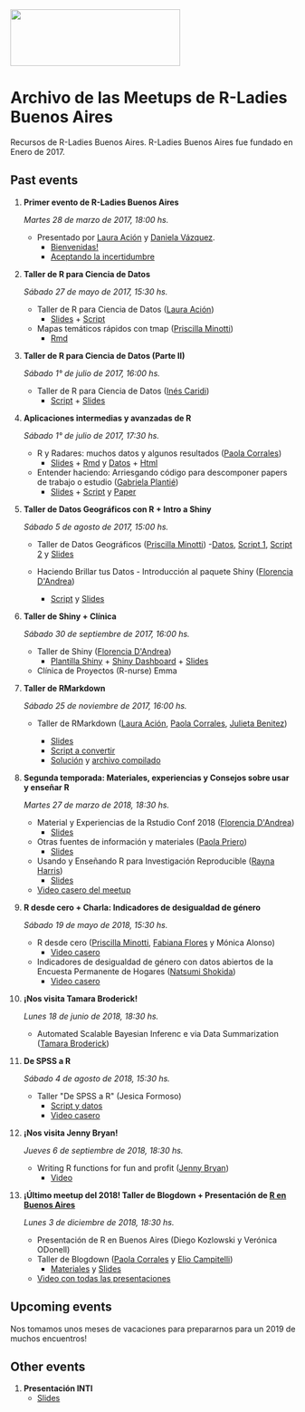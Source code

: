 <img src="https://github.com/rladies/starter-kit/blob/master/logo/R-LadiesGlobal_RBG_online_LogoWithText_Horizontal.png" data-canonical-src="https://github.com/rladies/starter-kit/blob/master/logo/R-LadiesGlobal_RBG_online_LogoWithText_Horizontal.png" width="300" height="100" />

# Archivo de las Meetups de R-Ladies Buenos Aires

Recursos de R-Ladies Buenos Aires.
R-Ladies Buenos Aires fue fundado en Enero de 2017.

## Past events
  1. **Primer evento de R-Ladies Buenos Aires**

      *Martes 28 de marzo de 2017, 18:00 hs.*
      - Presentado por [Laura Ación](https://rladies.org/argentina-rladies/name/laura-acion/) y [Daniela Vázquez](http://d4tagirl.com).
          * [Bienvenidas!](https://github.com/rladies/meetup-presentations_buenosaires/raw/master/2017-03-28-Primer-evento-de-R-Ladies-Buenos-Aires/LA-Bienvenidas.pdf)
          * [Aceptando la incertidumbre](https://github.com/rladies/meetup-presentations_buenosaires/raw/master/2017-03-28-Primer-evento-de-R-Ladies-Buenos-Aires/DV-Aceptando-la-Incertidumbre.pdf)


  2. **Taller de R para Ciencia de Datos**

       *Sábado 27 de mayo de 2017, 15:30 hs.*
       - Taller de R para Ciencia de Datos ([Laura Ación](https://rladies.org/argentina-rladies/name/laura-acion/))
          * [Slides](https://github.com/rladies/meetup-presentations_buenosaires/raw/master/2017-05-27-Segundo-evento-Taller-Ciencia-de-Datos/Taller_R4DS_Parte_I.pptx) + [Script](https://github.com/rladies/meetup-presentations_buenosaires/raw/master/2017-05-27-Segundo-evento-Taller-Ciencia-de-Datos/Taller_R4DS_Parte_I.R)
      - Mapas temáticos rápidos con tmap ([Priscilla Minotti](http://unsam.academia.edu/PMinotti))
          * [Rmd](https://github.com/rladies/meetup-presentations_buenosaires/raw/master/2017-05-27-Segundo-evento-Taller-Ciencia-de-Datos/tmaps_Pminotti.Rmd)

  3. **Taller de R para Ciencia de Datos (Parte II)**

        *Sábado 1° de julio de 2017, 16:00 hs.*
        - Taller de R para Ciencia de Datos ([Inés Caridi](http://www.ic.fcen.uba.ar/Integrantes-Investigadores.php))
          - [Script](https://raw.githubusercontent.com/rladies/meetup-presentations_buenosaires/master/2017-07-01-Tercer-evento-Taller-Ciencia-de-Datos-II/Taller_R4DS_Parte_II.R) + [Slides](https://github.com/rladies/meetup-presentations_buenosaires/raw/master/2017-07-01-Tercer-evento-Taller-Ciencia-de-Datos-II/20170701_Taller_R4DS_parte2.pptx)

  4. **Aplicaciones intermedias y avanzadas de R**

        *Sábado 1° de julio de 2017, 17:30 hs.*
        - R y Radares: muchos datos y algunos resultados ([Paola Corrales](https://twitter.com/PaobCorrales))
          - [Slides](https://github.com/rladies/meetup-presentations_buenosaires/raw/master/2017-07-01-Tercer-evento-Aplicaciones-en-R/Charla_Paola_Corrales_RLadies.pptx) + [Rmd](https://github.com/rladies/meetup-presentations_buenosaires/raw/master/2017-07-01-Tercer-evento-Aplicaciones-en-R/Charla_Paola_Corrales_RLadies.Rmd) y [Datos](https://github.com/rladies/meetup-presentations_buenosaires/tree/master/2017-07-01-Tercer-evento-Aplicaciones-en-R/Datos) + [Html](https://raw.githubusercontent.com/rladies/meetup-presentations_buenosaires/master/2017-07-01-Tercer-evento-Aplicaciones-en-R/Charla_Paola_Corrales_RLadies.html)
        - Entender haciendo: Arriesgando código para descomponer papers de trabajo o estudio ([Gabriela Plantié](https://www.linkedin.com/in/gabriela-planti%C3%A9-772a8946/?ppe=1))
           - [Slides](https://github.com/rladies/meetup-presentations_buenosaires/raw/master/2017-07-01-Tercer-evento-Aplicaciones-en-R/Charla_Gabriela_Plantie_RLadies.pptx) + [Script](https://github.com/rladies/meetup-presentations_buenosaires/raw/master/2017-07-01-Tercer-evento-Aplicaciones-en-R/scripts_base_loans_2.R) y [Paper](https://github.com/rladies/meetup-presentations_buenosaires/blob/master/2017-07-01-Tercer-evento-Aplicaciones-en-R/EAD_%20loans_paper_%20matrices%20de%20transicion.pdf)

  5. **Taller de Datos Geográficos con R + Intro a Shiny**

      *Sábado 5 de agosto de 2017, 15:00 hs.*
      - Taller de Datos Geográficos ([Priscilla Minotti](http://unsam.academia.edu/PMinotti))
          -[Datos](https://github.com/rladies/meetup-presentations_buenosaires/blob/master/2017-08-05%20-%20Cuarto%20evento%20-%20Taller%20de%20datos%20geograficos%20-parte%201/DatosGeo%20(1).zip), [Script 1](https://github.com/rladies/meetup-presentations_buenosaires/blob/master/2017-08-05%20-%20Cuarto%20evento%20-%20Taller%20de%20datos%20geograficos%20-parte%201/Geo1_Raster.R), [Script 2](https://github.com/rladies/meetup-presentations_buenosaires/blob/master/2017-08-05%20-%20Cuarto%20evento%20-%20Taller%20de%20datos%20geograficos%20-parte%201/Geo1_Vector.R) y [Slides](https://github.com/rladies/meetup-presentations_buenosaires/blob/master/2017-08-05%20-%20Cuarto%20evento%20-%20Taller%20de%20datos%20geograficos%20-parte%201/RLadiesBA-05082017-Geo1.pdf)

      - Haciendo Brillar tus Datos - Introducción al paquete Shiny ([Florencia D'Andrea](https://www.researchgate.net/profile/Maria_Dandrea2))
         - [Script](https://github.com/rladies/meetup-presentations_buenosaires/tree/master/2017-08-05%20-%20Cuarto%20evento%20-%20Intro%20a%20Shiny) y [Slides](https://github.com/rladies/meetup-presentations_buenosaires/blob/master/2017-08-05%20-%20Cuarto%20evento%20-%20Intro%20a%20Shiny/RLADIES2017.ppsx)


   6. **Taller de Shiny + Clínica**

      *Sábado 30 de septiembre de 2017, 16:00 hs.*
      - Taller de Shiny ([Florencia D'Andrea](https://twitter.com/cantoflor_87?lang=es))
         - [Plantilla Shiny](https://github.com/rladies/meetup-presentations_buenosaires/blob/master/2017-09-30%20-%20Quinto%20evento%20-%20Taller%20de%20Shiny/PlantillaShiny.R) + [Shiny Dashboard](https://github.com/rladies/meetup-presentations_buenosaires/tree/master/2017-09-30%20-%20Quinto%20evento%20-%20Taller%20de%20Shiny/Dashboard) + [Slides](https://github.com/rladies/meetup-presentations_buenosaires/blob/master/2017-09-30%20-%20Quinto%20evento%20-%20Taller%20de%20Shiny/RLADIES2017parte2.pptx)
      - Clínica de Proyectos (R-nurse) Emma

  7. **Taller de RMarkdown**

      *Sábado 25 de noviembre de 2017, 16:00 hs.*
      - Taller de RMarkdown ([Laura Ación](https://rladies.org/argentina-rladies/name/laura-acion/), [Paola Corrales](https://twitter.com/PaobCorrales), [Julieta Benitez](https://twitter.com/July_Benitezs))

        - [Slides](https://github.com/rladies/meetup-presentations_buenosaires/blob/master/2017-11-25%20-%20Sexto%20evento%20-%20Taller%20de%20RMarkdown/Taller%20de%20RMarkdown.pptx)
        - [Script a convertir](https://github.com/rladies/meetup-presentations_buenosaires/blob/master/2017-11-25%20-%20Sexto%20evento%20-%20Taller%20de%20RMarkdown/Script%20a%20convertir.R)
        - [Solución](https://github.com/rladies/meetup-presentations_buenosaires/blob/master/2017-11-25%20-%20Sexto%20evento%20-%20Taller%20de%20RMarkdown/Script%20convertido.Rmd) y [archivo compilado](https://github.com/rladies/meetup-presentations_buenosaires/blob/master/2017-11-25%20-%20Sexto%20evento%20-%20Taller%20de%20RMarkdown/Script_convertido.pdf)

  8. **Segunda temporada: Materiales, experiencias y Consejos sobre usar y enseñar R**

      *Martes 27 de marzo de 2018, 18:30 hs.*
      - Material y Experiencias de la Rstudio Conf 2018 ([Florencia D'Andrea](https://twitter.com/cantoflor_87?lang=es))
          - [Slides](https://github.com/rladies/meetup-presentations_buenosaires/blob/master/2018-03-27%20-%20Primer%20evento%202018/2018-Rladies-1-Presentacion%2BRstudioConf.pptx)
      - Otras fuentes de información y materiales ([Paola Priero](https://twitter.com/PaoPrieto))
          - [Slides](https://github.com/rladies/meetup-presentations_buenosaires/blob/master/2018-03-27%20-%20Primer%20evento%202018/2018%20-%20Rladies%20-1-%20Resultados%20Encuesta.pptx)
      - Usando y Enseñando R para Investigación Reproducible ([Rayna Harris](https://twitter.com/raynamharris))
          - [Slides](https://github.com/rladies/meetup-presentations_buenosaires/blob/master/2018-03-27%20-%20Primer%20evento%202018/2018-03-72-BuenosAires.pdf)
      - [Video casero del meetup](https://youtu.be/GiLxGgZTr9Q)

  9. **R desde cero + Charla: Indicadores de desigualdad de género**

      *Sábado 19 de mayo de 2018, 15:30 hs.*
      - R desde cero ([Priscilla Minotti](http://unsam.academia.edu/PMinotti), [Fabiana Flores](https://twitter.com/Fabiana_Flores) y Mónica Alonso)
        - [Video casero](https://youtu.be/5E07JNr32Ek)
      - Indicadores de desigualdad de género con datos abiertos de la Encuesta Permanente de Hogares ([Natsumi Shokida](https://twitter.com/NatsuSh))
          - [Video casero](https://youtu.be/XIGcMjz1VxE)

  10. **¡Nos visita Tamara Broderick!**

      *Lunes 18 de junio de 2018, 18:30 hs.*
      - Automated Scalable Bayesian Inferenc e via Data Summarization ([Tamara Broderick](http://www.tamarabroderick.com/))

  11. **De SPSS a R**

      *Sábado 4 de agosto de 2018, 15:30 hs.*
      - Taller "De SPSS a R" (Jesica Formoso)
          - [Script y datos](https://github.com/rladies/meetup-presentations_buenosaires/blob/master/2018-08-04%20-%20De%20SPSS%20a%20R/scrip_datos.zip)
          - [Video casero](https://youtu.be/5E07JNr32Ek)

  12. **¡Nos visita Jenny Bryan!**

      *Jueves 6 de septiembre de 2018, 18:30 hs.*
      - Writing R functions for fun and profit ([Jenny Bryan](https://twitter.com/JennyBryan))
          - [Video](https://youtu.be/Z73JvEEzR7Y)

  10. **¡Último meetup del 2018! Taller de Blogdown + Presentación de [R en Buenos Aires](https://renbaires.github.io/)**

      *Lunes 3 de diciembre de 2018, 18:30 hs.*
      - Presentación de R en Buenos Aires (Diego Kozlowski y Verónica ODonell)
      - Taller de Blogdown ([Paola Corrales](paocorrales.github.io) y [Elio Campitelli](https://eliocamp.github.io/codigo-r/))
          - [Materiales](https://github.com/rladies/meetup-presentations_buenosaires/blob/master/2018-12-03%20-%20Taller%20de%20Blogdown/taller-blogdown.zip) y [Slides](https://github.com/rladies/meetup-presentations_buenosaires/blob/master/2018-12-03%20-%20Taller%20de%20Blogdown/Taller%20de%20Blogdown.pptx)
      - [Video con todas las presentaciones](https://www.youtube.com/watch?v=KLUkxJCz1ew&feature=youtu.be)

## Upcoming events

Nos tomamos unos meses de vacaciones para prepararnos para un 2019 de muchos encuentros!

## Other events
   1. **Presentación INTI**
        - [Slides](https://github.com/rladies/meetup-presentations_buenosaires/raw/master/Otros%20Eventos/INTI_20170608.pptx)

